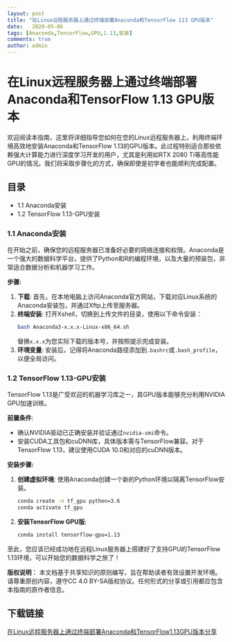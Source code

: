 ```yaml
---
layout: post
title: "在Linux远程服务器上通过终端部署Anaconda和TensorFlow 113 GPU版本"
date:   2020-05-06
tags: [Anaconda,TensorFlow,GPU,1.13,安装]
comments: true
author: admin
---
```

# 在Linux远程服务器上通过终端部署Anaconda和TensorFlow 1.13 GPU版本

欢迎阅读本指南，这里将详细指导您如何在您的Linux远程服务器上，利用终端环境高效地安装Anaconda和TensorFlow 1.13的GPU版本。此过程特别适合那些依赖强大计算能力进行深度学习开发的用户，尤其是利用如RTX 2080 Ti等高性能GPU的情况。我们将采取步骤化的方式，确保即使是初学者也能顺利完成配置。

## 目录

- 1.1 Anaconda安装
- 1.2 TensorFlow 1.13-GPU安装

### 1.1 Anaconda安装

在开始之前，确保您的远程服务器已准备好必要的网络连接和权限。Anaconda是一个强大的数据科学平台，提供了Python和R的编程环境，以及大量的预装包，非常适合数据分析和机器学习工作。

**步骤:**
1. **下载**: 首先，在本地电脑上访问Anaconda官方网站，下载对应Linux系统的Anaconda安装包，并通过Xftp上传至服务器。
2. **终端安装**: 打开Xshell，切换到上传文件的目录，使用以下命令安装：
   ```bash
   bash Anaconda3-x.x.x-Linux-x86_64.sh
   ```
   替换`x.x.x`为您实际下载的版本号，并按照提示完成安装。
3. **环境变量**: 安装后，记得将Anaconda路径添加到`.bashrc`或`.bash_profile`，以便全局访问。
   
### 1.2 TensorFlow 1.13-GPU安装

TensorFlow 1.13是广受欢迎的机器学习库之一，其GPU版本能够充分利用NVIDIA GPU加速训练。

**前置条件**:
- 确认NVIDIA驱动已正确安装并验证通过`nvidia-smi`命令。
- 安装CUDA工具包和cuDNN库，具体版本需与TensorFlow兼容。对于TensorFlow 1.13，建议使用CUDA 10.0和对应的cuDNN版本。

**安装步骤:**
1. **创建虚拟环境**: 使用Anaconda创建一个新的Python环境以隔离TensorFlow安装。
   ```bash
   conda create -n tf_gpu python=3.6
   conda activate tf_gpu
   ```
2. **安装TensorFlow GPU版**:
   ```bash
   conda install tensorflow-gpu=1.13
   ```

至此，您应该已经成功地在远程Linux服务器上搭建好了支持GPU的TensorFlow 1.13环境，可以开始您的数据科学之旅了！

**版权说明**：
本文档基于共享知识的原则编写，旨在帮助读者有效设置开发环境。请尊重原创内容，遵守CC 4.0 BY-SA版权协议。任何形式的分享或引用都应包含本指南的原作者信息。

## 下载链接

[在Linux远程服务器上通过终端部署Anaconda和TensorFlow1.13GPU版本分享](https://pan.quark.cn/s/20c525b1cf6c)